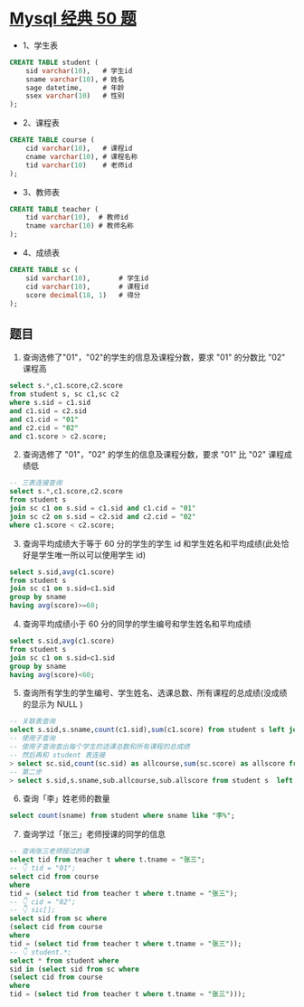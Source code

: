 # [Mysql 经典 50 题](https://juejin.cn/post/6844903823819931662)

- 1、学生表

```sql
CREATE TABLE student (
	sid varchar(10),   # 学生id
	sname varchar(10), # 姓名
	sage datetime,     # 年龄
	ssex varchar(10)   # 性别
);
```

- 2、课程表

```sql
CREATE TABLE course (
	cid varchar(10),   # 课程id
	cname varchar(10), # 课程名称
	tid varchar(10)    # 老师id
);
```

- 3、教师表

```sql
CREATE TABLE teacher (
	tid varchar(10),  # 教师id
	tname varchar(10) # 教师名称
);
```

- 4、成绩表

```sql
CREATE TABLE sc (
	sid varchar(10),       # 学生id
	cid varchar(10),       # 课程id
	score decimal(18, 1)   # 得分
);
```

## 题目

1. 查询选修了"01"，"02"的学生的信息及课程分数，要求 "01" 的分数比 "02" 课程高

```sql
select s.*,c1.score,c2.score
from student s, sc c1,sc c2
where s.sid = c1.sid
and c1.sid = c2.sid
and c1.cid = "01"
and c2.cid = "02"
and c1.score > c2.score;
```

2. 查询选修了 "01"，"02" 的学生的信息及课程分数，要求 "01" 比 "02" 课程成绩低

```sql
-- 三表连接查询
select s.*,c1.score,c2.score
from student s
join sc c1 on s.sid = c1.sid and c1.cid = "01"
join sc c2 on s.sid = c2.sid and c2.cid = "02"
where c1.score < c2.score;
```

3. 查询平均成绩大于等于 60 分的学生的学生 id 和学生姓名和平均成绩(此处恰好是学生唯一所以可以使用学生 id)

```sql
select s.sid,avg(c1.score)
from student s
join sc c1 on s.sid=c1.sid
group by sname
having avg(score)>=60;
```

4. 查询平均成绩小于 60 分的同学的学生编号和学生姓名和平均成绩

```sql
select s.sid,avg(c1.score)
from student s
join sc c1 on s.sid=c1.sid
group by sname
having avg(score)<60;
```

5. 查询所有学生的学生编号、学生姓名、选课总数、所有课程的总成绩(没成绩的显示为 NULL )

```sql
-- 关联表查询
select s.sid,s.sname,count(c1.sid),sum(c1.score) from student s left join sc c1 on s.sid = c1.sid group by sid;
-- 使用子查询
-- 使用子查询查出每个学生的选课总数和所有课程的总成绩
-- 然后再和 student 表连接
> select sc.sid,count(sc.sid) as allcourse,sum(sc.score) as allscore from sc group by sc.sid;
-- 第二步
> select s.sid,s.sname,sub.allcourse,sub.allscore from student s  left join (select sc.sid,count(sc.sid) as allcourse,sum(sc.score) as allscore from sc group by sc.sid) sub on s.sid = sub.sid;
```

6. 查询「李」姓老师的数量

```sql
select count(sname) from student where sname like "李%";
```

7. 查询学过「张三」老师授课的同学的信息

```sql
-- 查询张三老师授过的课
select tid from teacher t where t.tname = "张三";
-- 👇 tid = "01";
select cid from course
where
tid = (select tid from teacher t where t.tname = "张三");
-- 👇 cid = "02";
-- 👇 sic[];
select sid from sc where
(select cid from course
where
tid = (select tid from teacher t where t.tname = "张三"));
-- 👇 student.*;
select * from student where
sid in (select sid from sc where
(select cid from course
where
tid = (select tid from teacher t where t.tname = "张三")));
```

```sql

```

```sql

```

```sql

```

```sql

```

